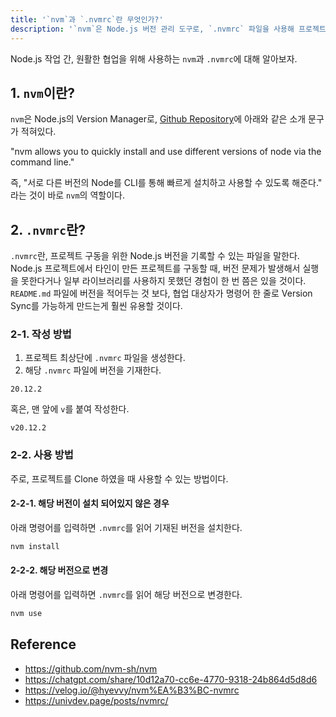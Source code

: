 ```yaml
---
title: '`nvm`과 `.nvmrc`란 무엇인가?'
description: '`nvm`은 Node.js 버전 관리 도구로, `.nvmrc` 파일을 사용해 프로젝트에 필요한 Node.js 버전을 기록하고 쉽게 설치하거나 변경할 수 있도록 돕는다.'
---
```


Node.js 작업 간, 원활한 협업을 위해 사용하는 `nvm`과 `.nvmrc`에 대해 알아보자.

## 1. `nvm`이란?

`nvm`은 Node.js의 Version Manager로, [Github Repository](https://github.com/nvm-sh/nvm)에 아래와 같은 소개 문구가 적혀있다.

"nvm allows you to quickly install and use different versions of node via the command line."

즉, "서로 다른 버전의 Node를 CLI를 통해 빠르게 설치하고 사용할 수 있도록 해준다." 라는 것이 바로 `nvm`의 역할이다.

## 2. `.nvmrc`란?

`.nvmrc`란, 프로젝트 구동을 위한 Node.js 버전을 기록할 수 있는 파일을 말한다. Node.js 프로젝트에서 타인이 만든 프로젝트를 구동할 때, 버전 문제가 발생해서 실행을 못한다거나 일부 라이브러리를 사용하지 못했던 경험이 한 번 쯤은 있을 것이다. `README.md` 파일에 버전을 적어두는 것 보다, 협업 대상자가 명령어 한 줄로 Version Sync를 가능하게 만드는게 훨씬 유용할 것이다.

### 2-1. 작성 방법

1. 프로젝트 최상단에 `.nvmrc` 파일을 생성한다.
1. 해당 `.nvmrc` 파일에 버전을 기재한다.

```text
20.12.2
```

혹은, 맨 앞에 `v`를 붙여 작성한다.

```text
v20.12.2
```

### 2-2. 사용 방법

주로, 프로젝트를 Clone 하였을 때 사용할 수 있는 방법이다.

#### 2-2-1. 해당 버전이 설치 되어있지 않은 경우

아래 명령어를 입력하면 `.nvmrc`를 읽어 기재된 버전을 설치한다.

```bash
nvm install
```

#### 2-2-2. 해당 버전으로 변경

아래 명령어를 입력하면 `.nvmrc`를 읽어 해당 버전으로 변경한다.

```bash
nvm use
```

## Reference

- <https://github.com/nvm-sh/nvm>
- <https://chatgpt.com/share/10d12a70-cc6e-4770-9318-24b864d5d8d6>
- <https://velog.io/@hyevvy/nvm%EA%B3%BC-nvmrc>
- <https://univdev.page/posts/nvmrc/>
